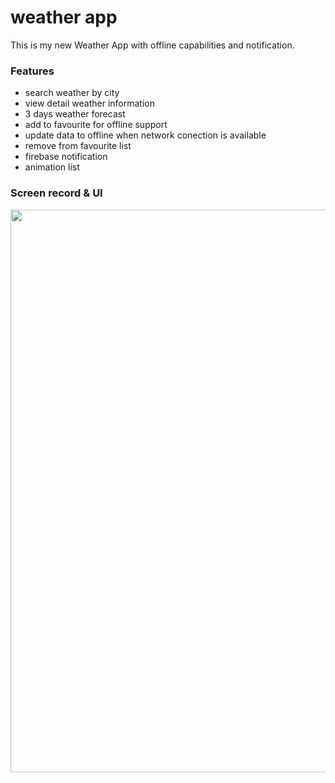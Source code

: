 # weather app

This is my new Weather App with offline capabilities and notification.

### Features
- search weather by city
- view detail weather information
- 3 days weather forecast
- add to favourite for offline support
- update data to offline when network conection is available
- remove from favourite list
- firebase notification
- animation list

### Screen record & UI
<img src="https://github.com/winhc/weather_app/blob/master/docs/gif/weather_app_screen_record.gif" width="844" height="900" />

